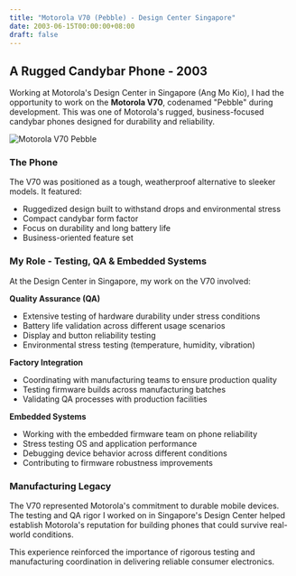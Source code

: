 ```yaml
---
title: "Motorola V70 (Pebble) - Design Center Singapore"
date: 2003-06-15T00:00:00+08:00
draft: false
---
```


## A Rugged Candybar Phone - 2003

Working at Motorola's Design Center in Singapore (Ang Mo Kio), I had the opportunity to work on the **Motorola V70**, codenamed "Pebble" during development. This was one of Motorola's rugged, business-focused candybar phones designed for durability and reliability.

![Motorola V70 Pebble](/posts/motorola-v70-pebble-2003/pebble.png)

### The Phone

The V70 was positioned as a tough, weatherproof alternative to sleeker models. It featured:
- Ruggedized design built to withstand drops and environmental stress
- Compact candybar form factor
- Focus on durability and long battery life
- Business-oriented feature set

### My Role - Testing, QA & Embedded Systems

At the Design Center in Singapore, my work on the V70 involved:

**Quality Assurance (QA)**
- Extensive testing of hardware durability under stress conditions
- Battery life validation across different usage scenarios
- Display and button reliability testing
- Environmental stress testing (temperature, humidity, vibration)

**Factory Integration**
- Coordinating with manufacturing teams to ensure production quality
- Testing firmware builds across manufacturing batches
- Validating QA processes with production facilities

**Embedded Systems**
- Working with the embedded firmware team on phone reliability
- Stress testing OS and application performance
- Debugging device behavior across different conditions
- Contributing to firmware robustness improvements

### Manufacturing Legacy

The V70 represented Motorola's commitment to durable mobile devices. The testing and QA rigor I worked on in Singapore's Design Center helped establish Motorola's reputation for building phones that could survive real-world conditions.

This experience reinforced the importance of rigorous testing and manufacturing coordination in delivering reliable consumer electronics.

